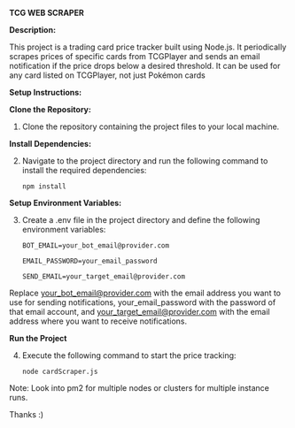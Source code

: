 **TCG WEB SCRAPER**

**Description:**

This project is a trading card price tracker built using Node.js. It periodically scrapes prices of specific cards from TCGPlayer and sends an email notification if the price drops below a desired threshold. It can be used for any card listed on TCGPlayer, not just Pokémon cards


**Setup Instructions:**

**Clone the Repository:**

1. Clone the repository containing the project files to your local machine.

**Install Dependencies:**

2. Navigate to the project directory and run the following command to install the required dependencies:

   `npm install`

**Setup Environment Variables:**

3. Create a .env file in the project directory and define the following environment variables:

    `BOT_EMAIL=your_bot_email@provider.com`

    `EMAIL_PASSWORD=your_email_password`

    `SEND_EMAIL=your_target_email@provider.com`

Replace your_bot_email@provider.com with the email address you want to use for sending notifications, your_email_password with the password of that email account, and your_target_email@provider.com with the email address where you want to receive notifications.

**Run the Project**

4. Execute the following command to start the price tracking:
   
      `node cardScraper.js`



Note: Look into pm2 for multiple nodes or clusters for multiple instance runs.


Thanks :)
